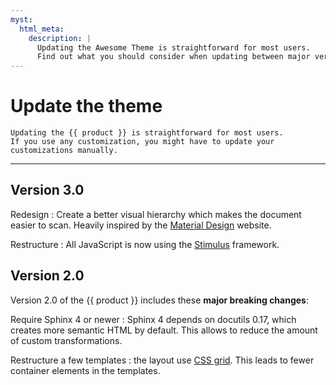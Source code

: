 ```yaml
---
myst:
  html_meta:
    description: |
      Updating the Awesome Theme is straightforward for most users.
      Find out what you should consider when updating between major versions.
---
```


# Update the theme

```{rst-class} lead
Updating the {{ product }} is straightforward for most users.
If you use any customization, you might have to update your
customizations manually.
```

---

<!-- vale Google.WordList = NO -->

## Version 3.0

<!-- vale Google.Colons = NO -->

Redesign
: Create a better visual hierarchy which makes the document easier to scan. Heavily
inspired by the [Material Design](https://material.io/) website.

Restructure
: All JavaScript is now using the
[Stimulus](https://stimulus.hotwired.dev/) framework.

## Version 2.0

<!-- vale Google.WordList = YES -->

Version 2.0 of the {{ product }} includes these **major breaking changes**:

Require Sphinx 4 or newer
: Sphinx 4 depends on docutils 0.17, which creates more semantic HTML by default.
This allows to reduce the amount of custom transformations.

Restructure a few templates
: the layout use
[CSS grid](https://developer.mozilla.org/en-US/docs/Web/CSS/CSS_Grid_Layout).
This leads to fewer container elements in the templates.
